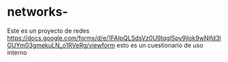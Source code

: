 # networks-
Este es un proyecto de redes 
https://docs.google.com/forms/d/e/1FAIpQLSdsVz0U9IqglSpy9jlok9wNjfd3IGUYm03gmekuLN_o1RVeRg/viewform
esto es un cuestionario de uso interno
